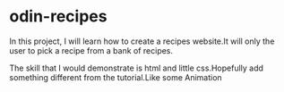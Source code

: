 # odin-recipes

In this project, I will learn how to create a recipes website.It will only the user to pick a recipe from a bank of recipes.

The skill that I would demonstrate is html and little css.Hopefully add something different from the tutorial.Like some Animation